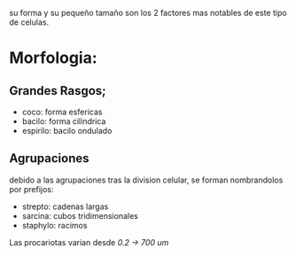 su forma y su pequeño tamaño son los 2 factores mas notables de este tipo de celulas.

# Morfologia:
## Grandes Rasgos;
- coco: forma esfericas
- bacilo: forma cilindrica
- espirilo: bacilo ondulado
## Agrupaciones
debido a las agrupaciones tras la division celular, se forman nombrandolos por prefijos:
- strepto: cadenas largas
- sarcina: cubos tridimensionales
- staphylo: racimos

Las procariotas varian desde *0.2 -> 700 um*